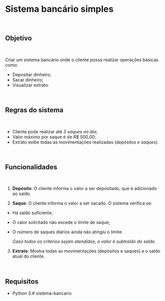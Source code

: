 # Sistema bancário simples

<br>

## Objetivo 

<br>

Criar um sistema bancário onde o cliente possa realizar operações básicas como:
<br>

- Depositar dinheiro;
- Sacar dinheiro;
- Visualizar extrato.

<br>

## Regras do sistema

<br>

- Cliente pode realizar até *3 saques no dia*;
- Valor máximo por saque é de *R$ 500,00*;
- Extrato exibe todas as movimentações realizadas (*depósitos e saques*).

<br>

## Funcionalidades

<br>

1. **Depósito**: O cliente informa o valor a ser depositado, que é adicionado ao saldo.


2. **Saque**: O cliente informa o valor a ser sacado. O sistema verifica se:
- Há saldo suficiente;
- O valor solicitado não excede o limite de saque;
- O número de saques diários ainda não atingiu o limite.
   

   *Caso todos os critérios sejam atendidos, o valor é subtraído do saldo.*


3. **Extrato**: Mostra todas as movimentações (depósitos e saques) e o saldo atual do cliente.

<br>

## Requisitos

- Python 3.# sistema-bancario
